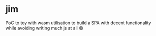 # jim

PoC to toy with wasm utilisation to build a SPA with decent functionality while avoiding writing much js at all :smile: